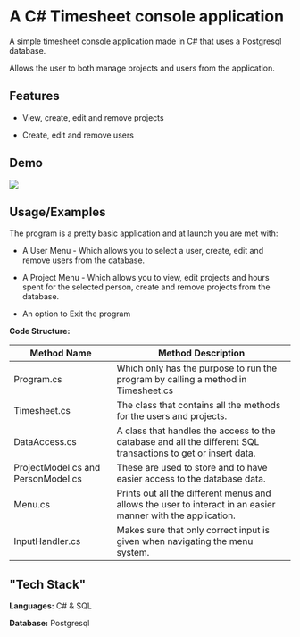 # A C# Timesheet console application

A simple timesheet console application made in C# that uses a Postgresql database.

Allows the user to both manage projects and users from the application.

## Features

- View, create, edit and remove projects

- Create, edit and remove users

## Demo

![](https://i.imgur.com/Lv3dxqF.gif)

## Usage/Examples

The program is a pretty basic application and at launch you are met with:

- A User Menu - Which allows you to select a user, create, edit and remove users from the database.

- A Project Menu - Which allows you to view, edit projects and hours spent for the selected person, create and remove projects from the database.

- An option to Exit the program

**Code Structure:**

| Method Name | Method Description |
| ------------- | ------------- |
| Program.cs | Which only has the purpose to run the program by calling a method in Timesheet.cs |
| Timesheet.cs | The class that contains all the methods for the users and projects. |
| DataAccess.cs  | A class that handles the access to the database and all the different SQL transactions to get or insert data. |
| ProjectModel.cs and PersonModel.cs | These are used to store and to have easier access to the database data. |
| Menu.cs | Prints out all the different menus and allows the user to interact in an easier manner with the application.|
| InputHandler.cs | Makes sure that only correct input is given when navigating the menu system.|


## "Tech Stack"

**Languages:** C# & SQL

**Database:** Postgresql
